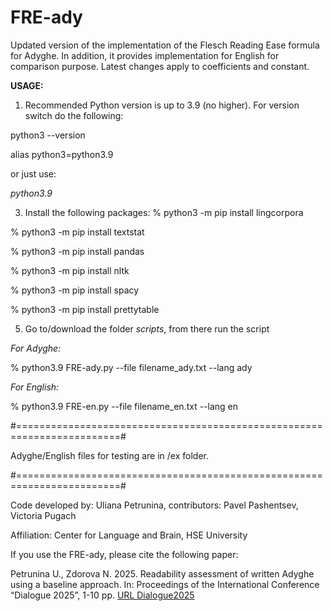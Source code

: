# FRE-ady
Updated version of the implementation of the Flesch Reading Ease formula for Adyghe. In addition, it provides implementation for English for comparison purpose. 
Latest changes apply to coefficients and constant.

**USAGE:**
1) Recommended Python version is up to 3.9 (no higher).
For version switch do the following:

python3 --version

alias python3=python3.9

or just use:

_python3.9_

3) Install the following packages:
% python3 -m pip install lingcorpora

% python3 -m pip install textstat

% python3 -m pip install pandas

% python3 -m pip install nltk

% python3 -m pip install spacy

% python3 -m pip install prettytable    


5) Go to/download the folder _scripts_, from there run the script
   
_For Adyghe:_

% python3.9 FRE-ady.py --file filename_ady.txt --lang ady  

_For English:_

% python3.9 FRE-en.py --file filename_en.txt --lang en

#========================================================================#

Adyghe/English files for testing are in /ex folder.

#========================================================================#

Code developed by: Uliana Petrunina, contributors: Pavel Pashentsev, Victoria Pugach

Affiliation: Center for Language and Brain, HSE University

If you use the FRE-ady, please cite the following paper:

Petrunina U., Zdorova N. 2025. Readability assessment of written Adyghe using a baseline approach. In: Proceedings of the International Conference “Dialogue 2025”, 1-10 pp. [URL Dialogue2025](https://dialogue-conf.org/wp-content/uploads/2025/04/PetruninaUZdorovaN.031.pdf) 
